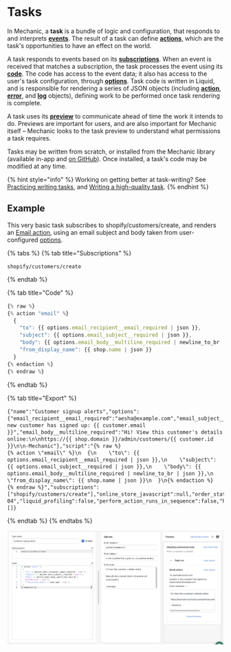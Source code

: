 # Tasks

In Mechanic, a **task** is a bundle of logic and configuration, that responds to and interprets [**events**](../events/). The result of a task can define [**actions**](../actions/), which are the task's opportunities to have an effect on the world.

A task responds to events based on its [**subscriptions**](subscriptions.md). When an event is received that matches a subscription, the task processes the event using its [**code**](code/). The code has access to the event data; it also has access to the user's task configuration, through [**options**](options/). Task code is written in Liquid, and is responsible for rendering a series of JSON objects (including [**action**](code/action-objects.md), [**error**](code/error-objects.md), and [**log**](code/log-objects.md) objects), defining work to be performed once task rendering is complete.

A task uses its [**preview**](previews/) to communicate ahead of time the work it intends to do. Previews are important for users, and are also important for Mechanic itself – Mechanic looks to the task preview to understand what permissions a task requires.

Tasks may be written from scratch, or installed from the Mechanic library (available in-app and [on GitHub](https://github.com/lightward/mechanic-tasks)). Once installed, a task's code may be modified at any time.

{% hint style="info" %}
Working on getting better at task-writing? See [Practicing writing tasks](../../resources/tutorials/practicing-writing-tasks.md), and [Writing a high-quality task](../../techniques/writing-a-high-quality-task.md).
{% endhint %}

## Example

This very basic task subscribes to shopify/customers/create, and renders an [Email action](../actions/email.md), using an email subject and body taken from user-configured [options](options/).

{% tabs %}
{% tab title="Subscriptions" %}
```
shopify/customers/create
```
{% endtab %}

{% tab title="Code" %}
```javascript
{% raw %}
{% action "email" %}
  {
    "to": {{ options.email_recipient__email_required | json }},
    "subject": {{ options.email_subject__required | json }},
    "body": {{ options.email_body__multiline_required | newline_to_br | json }},
    "from_display_name": {{ shop.name | json }}
  }
{% endaction %}
{% endraw %}
```
{% endtab %}

{% tab title="Export" %}
```
{"name":"Customer signup alerts","options":{"email_recipient__email_required":"aesha@example.com","email_subject__required":"A new customer has signed up: {{ customer.email }}","email_body__multiline_required":"Hi! View this customer's details online:\n\nhttps://{{ shop.domain }}/admin/customers/{{ customer.id }}\n\n-Mechanic"},"script":"{% raw %}
{% action \"email\" %}\n  {\n    \"to\": {{ options.email_recipient__email_required | json }},\n    \"subject\": {{ options.email_subject__required | json }},\n    \"body\": {{ options.email_body__multiline_required | newline_to_br | json }},\n    \"from_display_name\": {{ shop.name | json }}\n  }\n{% endaction %}
{% endraw %}","subscriptions":["shopify/customers/create"],"online_store_javascript":null,"order_status_javascript":null,"docs":null,"subscriptions_template":"shopify/customers/create","shopify_api_version":"2022-04","liquid_profiling":false,"perform_action_runs_in_sequence":false,"halt_action_run_sequence_on_error":false,"preview_event_definitions":[]}
```
{% endtab %}
{% endtabs %}

![](<../../.gitbook/assets/Screen Shot 2022-04-01 at 7.14.46 PM.png>)

